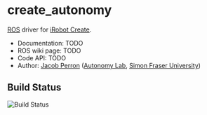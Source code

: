 # create_autonomy

[ROS](http://ros.org) driver for [iRobot Create]().

* Documentation: TODO
* ROS wiki page: TODO [](http://wiki.ros.org/create_autonomy)
* Code API: TODO 
* Author: [Jacob Perron](http://jacobperron.ca) ([Autonomy Lab](http://autonomylab.org), [Simon Fraser University](http://www.sfu.ca))

## Build Status
![Build Status](https://api.travis-ci.org/AutonomyLab/create_autonomy.svg?branch=master)
